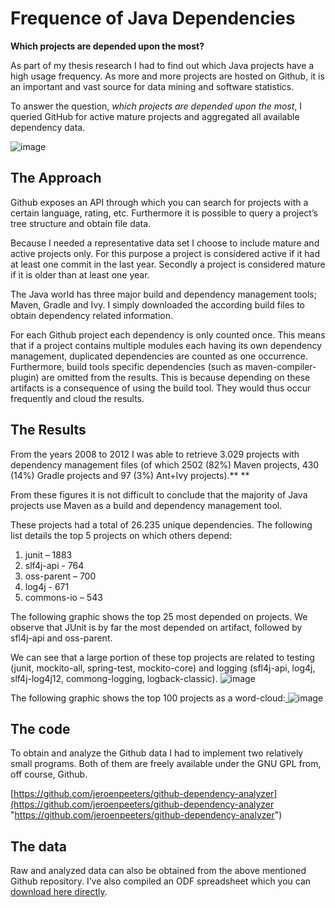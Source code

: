 # Frequence of Java Dependencies

**Which projects are depended upon the most?**

As part of my thesis research I had to find out which Java projects have a high usage frequency. As more and more projects are hosted on Github, it is an important and vast source for data mining and software statistics.

To answer the question, _which projects are depended upon the most_, I queried GitHub for active mature projects and aggregated all available dependency data.

![image](https://31.media.tumblr.com/afe3b656bbcb8e9cecdcaa228aef06ed/tumblr_inline_njlyteR3271t9ks7b.png)

## The Approach

Github exposes an API through which you can search for projects with a certain language, rating, etc. Furthermore it is possible to query a project’s tree structure and obtain file data.

Because I needed a representative data set I choose to include mature and active projects only. For this purpose a project is considered active if it had at least one commit in the last year. Secondly a project is considered mature if it is older than at least one year.

The Java world has three major build and dependency management tools; Maven, Gradle and Ivy. I simply downloaded the according build files to obtain dependency related information.

For each Github project each dependency is only counted once. This means that if a project contains multiple modules each having its own dependency management, duplicated dependencies are counted as one occurrence. Furthermore, build tools specific dependencies (such as maven-compiler-plugin) are omitted from the results. This is because depending on these artifacts is a consequence of using the build tool. They would thus occur frequently and cloud the results.

## The Results

From the years 2008 to 2012 I was able to retrieve 3.029 projects with dependency management files (of which 2502 (82%) Maven projects, 430 (14%) Gradle projects and 97 (3%) Ant+Ivy projects).**
**

From these figures it is not difficult to conclude that the majority of Java projects use Maven as a build and dependency management tool.

These projects had a total of 26.235 unique dependencies. The following list details the top 5 projects on which others depend:

1.  junit – 1883
2.  slf4j-api - 764
3.  oss-parent – 700
4.  log4j - 671
5.  commons-io – 543

The following graphic shows the top 25 most depended on projects. We observe that JUnit is by far the most depended on artifact, followed by sfl4j-api and oss-parent.

We can see that a large portion of these top projects are related to testing (junit, mockito-all, spring-test, mockito-core) and logging (sfl4j-api, log4j, slf4j-log4j12, commong-logging, logback-classic).
![image](https://31.media.tumblr.com/4ff9b2726e6cea24751b18e9ed843459/tumblr_inline_njlyhirw5X1t9ks7b.png)

[](http://www.jeroenpeeters.nl/wp-content/uploads/2014/04/dependency_frequency.png)

The following graphic shows the top 100 projects as a word-cloud:[
](http://www.jeroenpeeters.nl/wp-content/uploads/2014/04/dependency-word-cloud.png)
![image](https://31.media.tumblr.com/9ed06b24873cedade64195f090e78424/tumblr_inline_njlyhucOuj1t9ks7b.png)

## The code

To obtain and analyze the Github data I had to implement two relatively small programs. Both of them are freely available under the GNU GPL from, off course, Github.

[https://github.com/jeroenpeeters/github-dependency-analyzer](https://github.com/jeroenpeeters/github-dependency-analyzer "https://github.com/jeroenpeeters/github-dependency-analyzer")

## The data

Raw and analyzed data can also be obtained from the above mentioned Github repository. I’ve also compiled an ODF spreadsheet which you can [download here directly](https://github.com/jeroenpeeters/github-dependency-analyzer/raw/master/results/dependency-frequency.ods).
